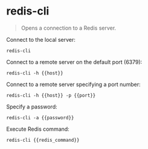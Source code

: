redis-cli
=========

> Opens a connection to a Redis server.

Connect to the local server:

    redis-cli

Connect to a remote server on the default port (6379):

    redis-cli -h {{host}}

Connect to a remote server specifying a port number:

    redis-cli -h {{host}} -p {{port}}

Specify a password:

    redis-cli -a {{password}}

Execute Redis command:

    redis-cli {{redis_command}}
